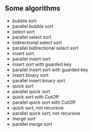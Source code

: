﻿Some algorithms
--------------------------------
<ul>
<li>bubble sort</li>
<li>parallel bubble sort</li>
<li>select sort</li>
<li>parallel select sort</li>
<li>bidirectional select sort</li>
<li>parallel bidirectional select sort</li>
<li>insert sort</li>
<li>parallel insert sort</li>
<li>insert sort with guarded key</li>
<li>parallel insert sort with guarded key</li>
<li>insert binary sort</li>
<li>parallel insert binary sort</li>
<li>quick sort</li>
<li>parallel quick sort</li>
<li>quick sort with CutOff</li>
<li>parallel quick sort with CutOff</li>
<li>quick sort, not recursive</li>
<li>parallel quick sort, not recursive</li>
<li>merge sort
<li>parallel merge sort</li>
</ul>
